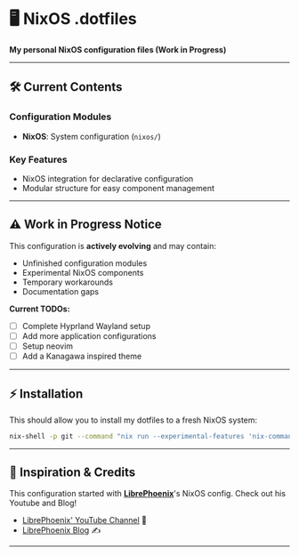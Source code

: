 # 🖥️ NixOS .dotfiles

**My personal NixOS configuration files (Work in Progress)**  

---

## 🛠️ Current Contents

### Configuration Modules
- **NixOS**: System configuration (`nixos/`)


### Key Features
- NixOS integration for declarative configuration
- Modular structure for easy component management
---

## ⚠️ Work in Progress Notice

This configuration is **actively evolving** and may contain:
- Unfinished configuration modules
- Experimental NixOS components
- Temporary workarounds
- Documentation gaps

**Current TODOs:**
- [ ] Complete Hyprland Wayland setup
- [ ] Add more application configurations
- [ ] Setup neovim
- [ ] Add a Kanagawa inspired theme
---

## ⚡ Installation

This should allow you to install my dotfiles to a fresh NixOS system:
```bash
nix-shell -p git --command "nix run --experimental-features 'nix-command flakes' github:DimitriosNicolay/.dotfiles"
```

---

## 🌟 Inspiration & Credits

This configuration started with **[LibrePhoenix](https://github.com/LibrePhoenix)**'s NixOS config.
Check out his Youtube and Blog!
- [LibrePhoenix' YouTube Channel](https://www.youtube.com/@LibrePhoenix) 🎥  
- [LibrePhoenix Blog](https://librephoenix.com/) ✍️  

---
